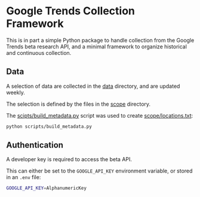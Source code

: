 # Google Trends Collection Framework

This is in part a simple Python package to handle collection from the Google Trends beta research API,
and a minimal framework to organize historical and continuous collection.

## Data

A selection of data are collected in the [data](data) directory, and are updated weekly.

The selection is defined by the files in the [scope](scope) directory.

The [scipts/build_metadata.py](scipts/build_metadata.py) script was used to create [scope/locations.txt](scope/locations.txt):

```sh
python scripts/build_metadata.py
```

## Authentication

A developer key is required to access the beta API.

This can either be set to the `GOOGLE_API_KEY` environment variable,
or stored in an `.env` file:

```sh
GOOGLE_API_KEY=AlphanumericKey
```
